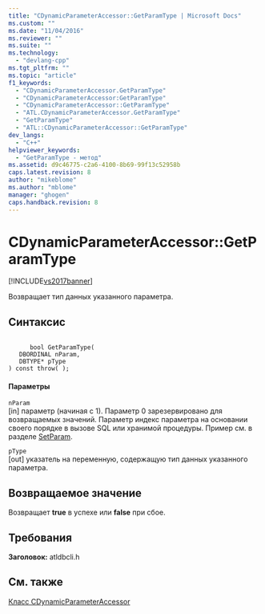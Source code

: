```yaml
---
title: "CDynamicParameterAccessor::GetParamType | Microsoft Docs"
ms.custom: ""
ms.date: "11/04/2016"
ms.reviewer: ""
ms.suite: ""
ms.technology: 
  - "devlang-cpp"
ms.tgt_pltfrm: ""
ms.topic: "article"
f1_keywords: 
  - "CDynamicParameterAccessor.GetParamType"
  - "CDynamicParameterAccessor:GetParamType"
  - "CDynamicParameterAccessor::GetParamType"
  - "ATL.CDynamicParameterAccessor.GetParamType"
  - "GetParamType"
  - "ATL::CDynamicParameterAccessor::GetParamType"
dev_langs: 
  - "C++"
helpviewer_keywords: 
  - "GetParamType - метод"
ms.assetid: d9c46775-c2a6-4100-8b69-99f13c52958b
caps.latest.revision: 8
author: "mikeblome"
ms.author: "mblome"
manager: "ghogen"
caps.handback.revision: 8
---
```

# CDynamicParameterAccessor::GetParamType
[!INCLUDE[vs2017banner](../../assembler/inline/includes/vs2017banner.md)]

Возвращает тип данных указанного параметра.  
  
## Синтаксис  
  
```  
  
      bool GetParamType(  
   DBORDINAL nParam,  
   DBTYPE* pType   
) const throw( );  
```  
  
#### Параметры  
 `nParam`  
 \[in\] параметр \(начиная с 1\).  Параметр 0 зарезервировано для возвращаемых значений.  Параметр индекс параметра на основании своего порядке в вызове SQL или хранимой процедуры.  Пример см. в разделе [SetParam](../../data/oledb/cdynamicparameteraccessor-setparam.md).  
  
 `pType`  
 \[out\] указатель на переменную, содержащую тип данных указанного параметра.  
  
## Возвращаемое значение  
 Возвращает **true** в успехе или **false** при сбое.  
  
## Требования  
 **Заголовок:** atldbcli.h  
  
## См. также  
 [Класс CDynamicParameterAccessor](../../data/oledb/cdynamicparameteraccessor-class.md)